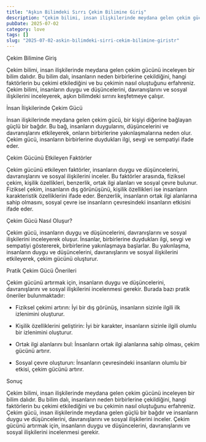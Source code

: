```yaml
---
title: "Aşkın Bilimdeki Sırrı Çekim Bilimine Giriş"
description: "Çekim bilimi, insan ilişkilerinde meydana gelen çekim gücünü inceleyen bir bilim dalıdır. Bu makalede, aşkın bilimdeki sırrını keşfedecek ve çekim bilimine g..."
pubDate: 2025-07-02
category: love
tags: []
slug: "2025-07-02-askin-bilimdeki-sirri-cekim-bilimine-giristr"
---
```


Çekim Bilimine Giriş

Çekim bilimi, insan ilişkilerinde meydana gelen çekim gücünü inceleyen bir bilim dalıdır. Bu bilim dalı, insanların neden birbirlerine çekildiğini, hangi faktörlerin bu çekimi etkilediğini ve bu çekimin nasıl oluştuğunu erfahreniz. Çekim bilimi, insanların duygu ve düşüncelerini, davranışlarını ve sosyal ilişkilerini inceleyerek, aşkın bilimdeki sırrını keşfetmeye çalışır.

İnsan İlişkilerinde Çekim Gücü

İnsan ilişkilerinde meydana gelen çekim gücü, bir kişiyi diğerine bağlayan güçlü bir bağdır. Bu bağ, insanların duygularını, düşüncelerini ve davranışlarını etkileyerek, onların birbirlerine yakınlaşmalarına neden olur. Çekim gücü, insanların birbirlerine duydukları ilgi, sevgi ve sempatiyi ifade eder.

Çekim Gücünü Etkileyen Faktörler

Çekim gücünü etkileyen faktörler, insanların duygu ve düşüncelerini, davranışlarını ve sosyal ilişkilerini inceler. Bu faktörler arasında, fiziksel çekim, kişilik özellikleri, benzerlik, ortak ilgi alanları ve sosyal çevre bulunur. Fiziksel çekim, insanların dış görünüşünü, kişilik özellikleri ise insanların karakteristik özelliklerini ifade eder. Benzerlik, insanların ortak ilgi alanlarına sahip olmasını, sosyal çevre ise insanların çevresindeki insanların etkisini ifade eder.

Çekim Gücü Nasıl Oluşur?

Çekim gücü, insanların duygu ve düşüncelerini, davranışlarını ve sosyal ilişkilerini inceleyerek oluşur. İnsanlar, birbirlerine duydukları ilgi, sevgi ve sempatiyi göstererek, birbirlerine yakınlaşmaya başlarlar. Bu yakınlaşma, insanların duygu ve düşüncelerini, davranışlarını ve sosyal ilişkilerini etkileyerek, çekim gücünü oluşturur.

Pratik Çekim Gücü Önerileri

Çekim gücünü artırmak için, insanların duygu ve düşüncelerini, davranışlarını ve sosyal ilişkilerini incelenmesi gerekir. Burada bazı pratik öneriler bulunmaktadır:

* Fiziksel çekimi artırın: İyi bir dış görünüş, insanların sizinle ilgili ilk izlenimini oluşturur.

* Kişilik özelliklerini geliştirin: İyi bir karakter, insanların sizinle ilgili olumlu bir izlenimini oluşturur.

* Ortak ilgi alanlarını bul: İnsanların ortak ilgi alanlarına sahip olması, çekim gücünü artırır.

* Sosyal çevre oluşturun: İnsanların çevresindeki insanların olumlu bir etkisi, çekim gücünü artırır.

Sonuç

Çekim bilimi, insan ilişkilerinde meydana gelen çekim gücünü inceleyen bir bilim dalıdır. Bu bilim dalı, insanların neden birbirlerine çekildiğini, hangi faktörlerin bu çekimi etkilediğini ve bu çekimin nasıl oluştuğunu erfahreniz. Çekim gücü, insan ilişkilerinde meydana gelen güçlü bir bağdır ve insanların duygu ve düşüncelerini, davranışlarını ve sosyal ilişkilerini inceler. Çekim gücünü artırmak için, insanların duygu ve düşüncelerini, davranışlarını ve sosyal ilişkilerini incelenmesi gerekir.
